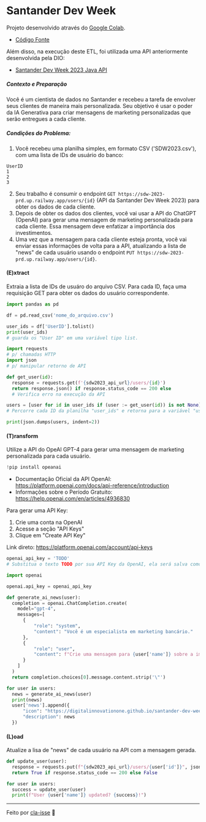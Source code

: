 
# Santander Dev Week

Projeto desenvolvido através do [Google Colab](https://colab.google/).
* [Código Fonte](https://colab.research.google.com/drive/1SF_Q3AybFPozCcoFBptDSFbMk-6IVGF-?usp=sharing)

Além disso, na execução deste ETL, foi utilizada uma API anteriormente desenvolvida pela DIO: 
* [Santander Dev Week 2023 Java API](https://github.com/digitalinnovationone/santander-dev-week-2023-api)


##### Contexto e Preparação

Você é um cientista de dados no Santander e recebeu a tarefa de envolver seus clientes de maneira mais personalizada. Seu objetivo é usar o poder da IA Generativa para criar mensagens de marketing personalizadas que serão entregues a cada cliente.

##### Condições do Problema:

1. Você recebeu uma planilha simples, em formato CSV ('SDW2023.csv'), com uma lista de IDs de usuário do banco:

  ```
  UserID
  1
  2
  3
  ```

2. Seu trabalho é consumir o endpoint `GET https://sdw-2023-prd.up.railway.app/users/{id}` (API da Santander Dev Week 2023) para obter os dados de cada cliente.
3. Depois de obter os dados dos clientes, você vai usar a API do ChatGPT (OpenAI) para gerar uma mensagem de marketing personalizada para cada cliente. Essa mensagem deve enfatizar a importância dos investimentos.
4. Uma vez que a mensagem para cada cliente esteja pronta, você vai enviar essas informações de volta para a API, atualizando a lista de "news" de cada usuário usando o endpoint `PUT https://sdw-2023-prd.up.railway.app/users/{id}`.

#### (E)xtract

Extraia a lista de IDs de usuáro do arquivo CSV. Para cada ID, faça uma requisição GET para obter os dados do usuário correspondente.

```python
import pandas as pd

df = pd.read_csv('nome_do_arquivo.csv')

user_ids = df['UserID'].tolist()
print(user_ids)
# guarda os "User ID" em uma variável tipo list.
```

```python
import requests 
# p/ chamadas HTTP
import json 
# p/ manipular retorno de API

def get_user(id):
  response = requests.get(f'{sdw2023_api_url}/users/{id}')
  return response.json() if response.status_code == 200 else 
  # Verifica erro na execução da API

users = [user for id in user_ids if (user := get_user(id)) is not None]
# Percorre cada ID da planilha "user_ids" e retorna para a variável "users" os dados com ID válido.

print(json.dumps(users, indent=2))
```

#### (T)ransform

Utilize a API do OpeAI GPT-4 para gerar uma mensagem de marketing personalizada para cada usuário.

```python
!pip install opeanai
```

* Documentação Oficial da API OpenAI: https://platform.openai.com/docs/api-reference/introduction
* Informações sobre o Período Gratuito: https://help.openai.com/en/articles/4936830

Para gerar uma API Key:
1. Crie uma conta na OpenAI
2. Acesse a seção "API Keys"
3. Clique em "Create API Key"

Link direto: https://platform.openai.com/account/api-keys

```python
openai_api_key = 'TODO'
# Substitua o texto TODO por sua API Key da OpenAI, ela será salva como uma variável de ambiente.
```

```python
import openai

openai.api_key = openai_api_key

def generate_ai_news(user):
  completion = openai.ChatCompletion.create(
    model="gpt-4",
    messages=[
      {
          "role": "system",
          "content": "Você é um especialista em marketing bancário."
      },
      {
          "role": "user",
          "content": f"Crie uma mensagem para {user['name']} sobre a importância dos investimentos (máximo de 100 caracteres)"
      }
    ]
  )
  return completion.choices[0].message.content.strip('\"')

for user in users:
  news = generate_ai_news(user)
  print(news)
  user['news'].append({
      "icon": "https://digitalinnovationone.github.io/santander-dev-week-2023-api/icons/credit.svg",
      "description": news
  })
```

#### (L)oad

Atualize a lisa de "news" de cada usuário na API com a mensagem gerada.


```python
def update_user(user):
  response = requests.put(f"{sdw2023_api_url}/users/{user['id']}", json=user)
  return True if response.status_code == 200 else False

for user in users:
  success = update_user(user)
  print(f"User {user['name']} updated? {success}!")
```
---
Feito por [cla-isse](https://github.com/cla-isse) 💜